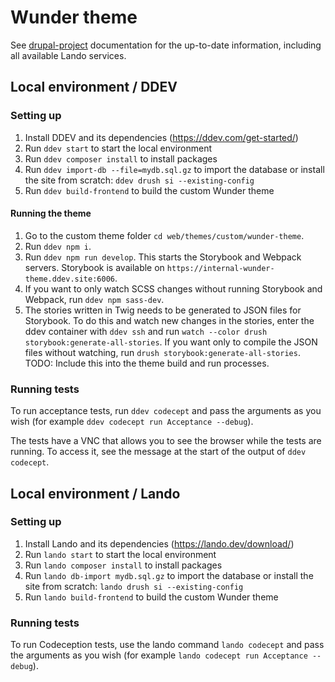 # Wunder theme

See [drupal-project](https://github.com/wunderio/drupal-project) documentation for the up-to-date information, including all available Lando services.

## Local environment / DDEV

### Setting up

1. Install DDEV and its dependencies (https://ddev.com/get-started/)
2. Run `ddev start` to start the local environment
3. Run `ddev composer install` to install packages
4. Run `ddev import-db --file=mydb.sql.gz` to import the database or install the site from scratch: `ddev drush si --existing-config`
5. Run `ddev build-frontend` to build the custom Wunder theme

#### Running the theme

1. Go to the custom theme folder `cd web/themes/custom/wunder-theme`.
2. Run `ddev npm i`.
3. Run `ddev npm run develop`. This starts the Storybook and Webpack servers. Storybook is available on `https://internal-wunder-theme.ddev.site:6006`.
4. If you want to only watch SCSS changes without running Storybook and Webpack, run `ddev npm sass-dev`.
5. The stories written in Twig needs to be generated to JSON files for Storybook. To do this and watch new changes in the stories, enter the ddev container with `ddev ssh` and run `watch --color drush storybook:generate-all-stories`. If you want only to compile the JSON files without watching, run `drush storybook:generate-all-stories`. TODO: Include this into the theme build and run processes.

### Running tests

To run acceptance tests, run `ddev codecept` and pass the arguments as you wish (for example `ddev codecept run Acceptance --debug`).

The tests have a VNC that allows you to see the browser while the tests are running. To access it, see the message at the start of the output of `ddev codecept`.

## Local environment / Lando

### Setting up

1. Install Lando and its dependencies (https://lando.dev/download/)
2. Run `lando start` to start the local environment
3. Run `lando composer install` to install packages
4. Run `lando db-import mydb.sql.gz` to import the database or install the site from scratch: `lando drush si --existing-config`
5. Run `lando build-frontend` to build the custom Wunder theme

### Running tests

To run Codeception tests, use the lando command `lando codecept` and pass the arguments as you wish (for example `lando codecept run Acceptance --debug`).
